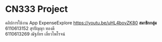 # CN333 Project
คลิปการใช้งาน App ExpenseExplore
https://youtu.be/uHL4bovZK80
<b>สมาชิกกลุ่ม</b>
<br>6110613152  สุรปัญญา ทองดี 
<br>6110613269  ณัฐภัทร เลี่ยวไพโรจน์
